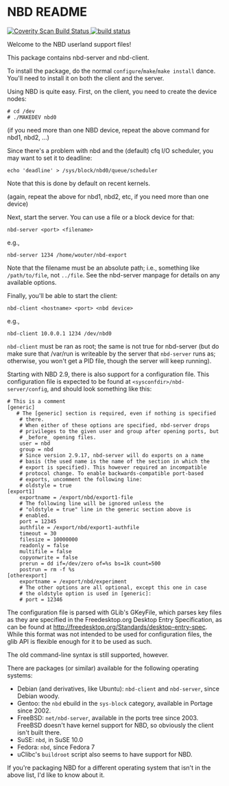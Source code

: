 NBD README
==========

<a href="https://scan.coverity.com/projects/1243">
  <img alt="Coverity Scan Build Status"
         src="https://scan.coverity.com/projects/1243/badge.svg"/>
</a>

<a href='http://barbershop.grep.be:8010/'>
  <img alt='build status' src='http://barbershop.grep.be/cgi-bin/buildstatus'>
</a>

Welcome to the NBD userland support files!

This package contains nbd-server and nbd-client.

To install the package, do the normal `configure`/`make`/`make install`
dance. You'll need to install it on both the client and the server.

Using NBD is quite easy. First, on the client, you need to create the
device nodes:

    # cd /dev
    # ./MAKEDEV nbd0

(if you need more than one NBD device, repeat the above command for nbd1,
nbd2, ...)

Since there's a problem with nbd and the (default) cfq I/O scheduler,
you may want to set it to deadline:

    echo 'deadline' > /sys/block/nbd0/queue/scheduler

Note that this is done by default on recent kernels.

(again, repeat the above for nbd1, nbd2, etc, if you need more than one
device)

Next, start the server. You can use a file or a block device for that:

    nbd-server <port> <filename>

e.g.,

    nbd-server 1234 /home/wouter/nbd-export

Note that the filename must be an absolute path; i.e., something like
`/path/to/file`, not `../file`. See the nbd-server manpage for details
on any available options.

Finally, you'll be able to start the client:

    nbd-client <hostname> <port> <nbd device>

e.g.,

    nbd-client 10.0.0.1 1234 /dev/nbd0

`nbd-client` must be ran as root; the same is not true for nbd-server
(but do make sure that /var/run is writeable by the server that
`nbd-server` runs as; otherwise, you won't get a PID file, though the
server will keep running).

Starting with NBD 2.9, there is also support for a configuration file.
This configuration file is expected to be found at
`<sysconfdir>/nbd-server/config`, and should look something like this:

    # This is a comment
    [generic]
 	   # The [generic] section is required, even if nothing is specified
    	# there.
    	# When either of these options are specified, nbd-server drops
    	# privileges to the given user and group after opening ports, but
    	# _before_ opening files.
    	user = nbd
    	group = nbd
    	# Since version 2.9.17, nbd-server will do exports on a name
    	# basis (the used name is the name of the section in which the
    	# export is specified). This however required an incompatible
    	# protocol change. To enable backwards-compatible port-based
    	# exports, uncomment the following line:
    	# oldstyle = true
    [export1]
    	exportname = /export/nbd/export1-file
    	# The following line will be ignored unless the 
    	# "oldstyle = true" line in the generic section above is
    	# enabled.
    	port = 12345
    	authfile = /export/nbd/export1-authfile
    	timeout = 30
    	filesize = 10000000
    	readonly = false
    	multifile = false
    	copyonwrite = false
    	prerun = dd if=/dev/zero of=%s bs=1k count=500
    	postrun = rm -f %s
    [otherexport]
    	exportname = /export/nbd/experiment
    	# The other options are all optional, except this one in case
    	# the oldstyle option is used in [generic]:
    	# port = 12346

The configuration file is parsed with GLib's GKeyFile, which parses key
files as they are specified in the Freedesktop.org Desktop Entry
Specification, as can be found at
<http://freedesktop.org/Standards/desktop-entry-spec>. While this format
was not intended to be used for configuration files, the glib API is
flexible enough for it to be used as such.

The old command-line syntax is still supported, however.

There are packages (or similar) available for the following operating
systems:

- Debian (and derivatives, like Ubuntu): `nbd-client` and `nbd-server`,
  since Debian woody.
- Gentoo: the `nbd` ebuild in the `sys-block` category, available in
  Portage since 2002.
- FreeBSD: `net/nbd-server`, available in the ports tree since 2003.
  FreeBSD doesn't have kernel support for NBD, so obviously the client
  isn't built there.
- SuSE: `nbd`, in SuSE 10.0
- Fedora: `nbd`, since Fedora 7
- uClibc's `buildroot` script also seems to have support for NBD.

If you're packaging NBD for a different operating system that isn't in
the above list, I'd like to know about it.
